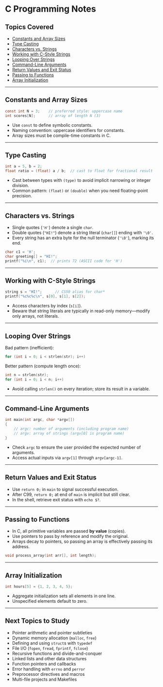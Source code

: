 # C Programming Notes

## Topics Covered

- [Constants and Array Sizes](#constants-and-array-sizes)  
- [Type Casting](#type-casting)  
- [Characters vs. Strings](#characters-vs-strings)  
- [Working with C-Style Strings](#working-with-c-style-strings)  
- [Looping Over Strings](#looping-over-strings)  
- [Command-Line Arguments](#command-line-arguments)  
- [Return Values and Exit Status](#return-values-and-exit-status)  
- [Passing to Functions](#passing-to-functions)  
- [Array Initialization](#array-initialization)  

---

## Constants and Array Sizes

```c
const int N = 3;    // preferred style: uppercase name
int scores[N];      // array of length N (3)
```

- Use `const` to define symbolic constants.  
- Naming convention: uppercase identifiers for constants.  
- Array sizes must be compile-time constants in C.  

---

## Type Casting

```c
int a = 5, b = 2;
float ratio = (float) a / b;  // cast to float for fractional result
```

- Cast between types with `(type)` to avoid implicit narrowing or integer division.  
- Common pattern: `(float)` or `(double)` when you need floating-point precision.  

---

## Characters vs. Strings

- Single quotes (`'H'`) denote a single `char`.  
- Double quotes (`"HI!"`) denote a string literal (`char[]`) ending with `'\0'`.  
- Every string has an extra byte for the null terminator (`'\0'`), marking its end.  

```c
char c1 = 'H';
char greeting[] = "HI!";
printf("%i\n", c1);  // prints 72 (ASCII code for 'H')
```

---

## Working with C-Style Strings

```c
string s = "HI!";      // CS50 alias for char*
printf("%c%c%c\n", s[0], s[1], s[2]);
```

- Access characters by index (`s[i]`).  
- Beware that string literals are typically in read-only memory—modify only arrays, not literals.  

---

## Looping Over Strings

Bad pattern (inefficient):

```c
for (int i = 0; i < strlen(str); i++)
```

Better pattern (compute length once):

```c
int n = strlen(str);
for (int i = 0; i < n; i++)
```

- Avoid calling `strlen()` on every iteration; store its result in a variable.  

---

## Command-Line Arguments

```c
int main(int argc, char *argv[])
{
    // argc: number of arguments (including program name)
    // argv: array of strings (argv[0] is program name)
}
```

- Check `argc` to ensure the user provided the expected number of arguments.  
- Access actual inputs via `argv[1]` through `argv[argc-1]`.  

---

## Return Values and Exit Status

- Use `return 0;` in `main` to signal successful execution.  
- After C99, `return 0;` at end of `main` is implicit but still clear.  
- In the shell, retrieve exit status with `echo $?`.  

---

## Passing to Functions

- In C, all primitive variables are passed **by value** (copies).  
- Use pointers to pass by reference and modify the original.  
- Arrays decay to pointers, so passing an array is effectively passing its address.

```c
void process_array(int arr[], int length);
```

---

## Array Initialization

```c
int hours[5] = {1, 2, 3, 4, 5};
```

- Aggregate initialization sets all elements in one line.  
- Unspecified elements default to zero.  

---

## Next Topics to Study

- Pointer arithmetic and pointer subtleties  
- Dynamic memory allocation (`malloc`, `free`)  
- Defining and using `struct`s with `typedef`  
- File I/O (`fopen`, `fread`, `fprintf`, `fclose`)  
- Recursive functions and divide-and-conquer  
- Linked lists and other data structures  
- Function pointers and callbacks  
- Error handling with `errno` and `perror`  
- Preprocessor directives and macros  
- Multi-file projects and Makefiles  